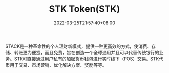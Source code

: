 ﻿---
weight: 
title: "STK Token(STK)"
description: "STACK是一种革命性的个人理财新模式，提供一种更高效的方式，使消费、存储、转账更为便捷，而且免费，旨在创造一个全球通用并且可以代替传统银行的业务"
date: 2022-03-25T21:57:40+08:00
lastmod: 2022-03-25T16:45:40+08:00
draft: false
authors: ["Metabd"]
featuredImage: "stk-tokenstk.webp"
link: ""
tags: ["数字代币","STK Token(STK)"]
categories: ["navigation"]
navigation: ["数字代币"]
lightgallery: true
toc: true
pinned: false
recommend: false
recommend1: false
---
STACK是一种革命性的个人理财新模式，提供一种更高效的方式，使消费、存储、转账更为便捷，而且免费，旨在创造一个全球通用并且可以代替传统银行的业务。STK可直接通过用户私有的加密货币钱包进行实时线下（POS）交易。STK代币用于交易、市场营销、优化解决方案、奖励等等。
